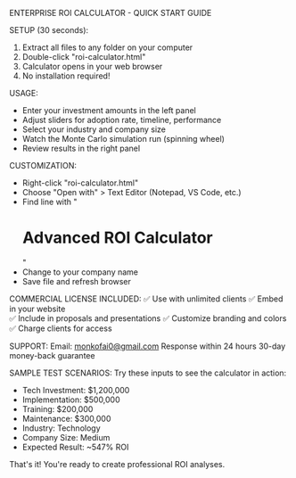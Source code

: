 ENTERPRISE ROI CALCULATOR - QUICK START GUIDE

SETUP (30 seconds):
1. Extract all files to any folder on your computer
2. Double-click "roi-calculator.html" 
3. Calculator opens in your web browser
4. No installation required!

USAGE:
- Enter your investment amounts in the left panel
- Adjust sliders for adoption rate, timeline, performance
- Select your industry and company size
- Watch the Monte Carlo simulation run (spinning wheel)
- Review results in the right panel

CUSTOMIZATION:
- Right-click "roi-calculator.html" 
- Choose "Open with" > Text Editor (Notepad, VS Code, etc.)
- Find line with "<h1>Advanced ROI Calculator</h1>"
- Change to your company name
- Save file and refresh browser

COMMERCIAL LICENSE INCLUDED:
✅ Use with unlimited clients
✅ Embed in your website  
✅ Include in proposals and presentations
✅ Customize branding and colors
✅ Charge clients for access

SUPPORT:
Email: monkofai0@gmail.com
Response within 24 hours
30-day money-back guarantee

SAMPLE TEST SCENARIOS:
Try these inputs to see the calculator in action:
- Tech Investment: $1,200,000
- Implementation: $500,000
- Training: $200,000
- Maintenance: $300,000
- Industry: Technology
- Company Size: Medium
- Expected Result: ~547% ROI

That's it! You're ready to create professional ROI analyses.

